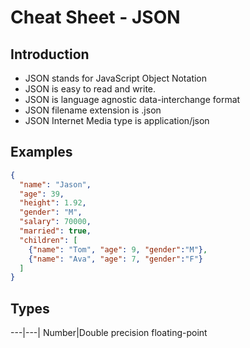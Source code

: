 # Cheat Sheet - JSON

## Introduction

- JSON stands for JavaScript Object Notation
- JSON is easy to read and write.
- JSON is language agnostic data-interchange format
- JSON filename extension is .json
- JSON Internet Media type is application/json

## Examples

```JSON
{
  "name": "Jason",
  "age": 39,
  "height": 1.92,
  "gender": "M",
  "salary": 70000,
  "married": true,
  "children": [
    {"name": "Tom", "age": 9, "gender":"M"},
    {"name": "Ava", "age": 7, "gender":"F"}
  ]
}
```

## Types

---|---|
Number|Double precision floating-point
